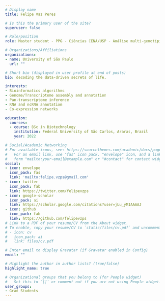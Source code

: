 ```yaml
---
# Display name
title: Felipe Vaz Peres

# Is this the primary user of the site?
superuser: false

# Role/position
role: Master student - PPG - Ciências CENA/USP - Análise multi-genotípica de RNAs longos não codificantes em cana-de-açúcar

# Organizations/Affiliations
organizations:
- name: University of São Paulo
  url: ""

# Short bio (displayed in user profile at end of posts)
bio: decoding the data-driven secrets of life.

interests:
- Bioinformatics algorithms
- Genome/Transcriptome assembly and annotation
- Pan-transcriptome inference 
- RNA and ncRNA annotation
- Co-expression networks

education:
  courses:
  - course: BSc in Biotechnology
    institution: Federal University of São Carlos, Araras, Brazil
    year: 2022

# Social/Academic Networking
# For available icons, see: https://sourcethemes.com/academic/docs/page-builder/#icons
#   For an email link, use "fas" icon pack, "envelope" icon, and a link in the
#   form "mailto:your-email@example.com" or "#contact" for contact widget.
social:
- icon: envelope
  icon_pack: fas
  link: 'mailto:felipe.vzps@gmail.com'
- icon: twitter
  icon_pack: fab
  link: https://twitter.com/felipevzps
- icon: google-scholar
  icon_pack: ai
  link: https://scholar.google.com/citations?user=jLu_yMIAAAAJ
- icon: github
  icon_pack: fab
  link: https://github.com/felipevzps
# Link to a PDF of your resume/CV from the About widget.
# To enable, copy your resume/CV to `static/files/cv.pdf` and uncomment the lines below.
# - icon: cv
#   icon_pack: ai
#   link: files/cv.pdf

# Enter email to display Gravatar (if Gravatar enabled in Config)
email: ""

# Highlight the author in author lists? (true/false)
highlight_name: true

# Organizational groups that you belong to (for People widget)
#   Set this to `[]` or comment out if you are not using People widget.
user_groups:
- Grad Students
---
```

